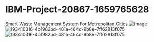 # IBM-Project-20867-1659765628
Smart Waste Management System For Metropolitan Cities
![image](https://user-images.githubusercontent.com/110613222/202395294-3f7a9d19-ebb5-4d34-b331-912753396dde.png)
![193410316-4b1982bd-481a-464d-9b8e-7ff62813f075](https://user-images.githubusercontent.com/110613222/202395604-6e8fb146-cdd3-4b2d-aca1-c13e5722eb0a.png)
![193410316-4b1982bd-481a-464d-9b8e-7ff62813f075](https://user-images.githubusercontent.com/110613222/202396255-7675a5d8-dd9c-4703-ac19-52852fa439af.png)
